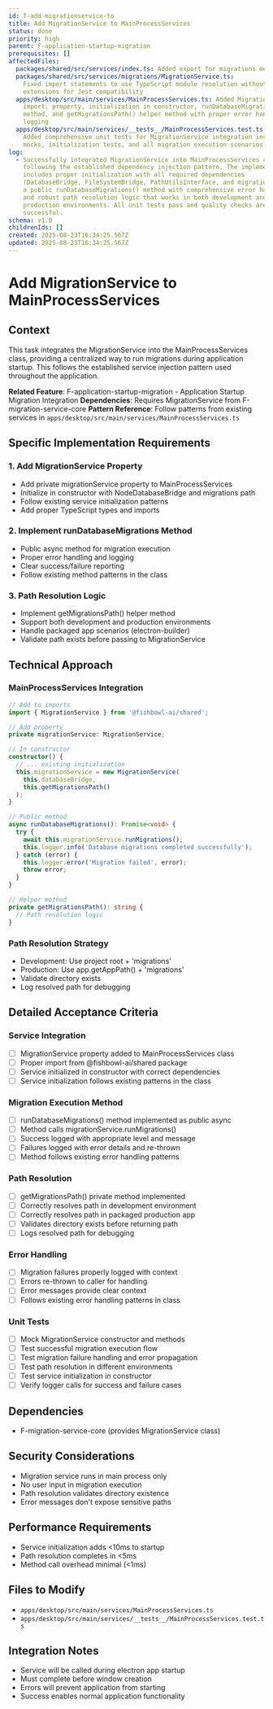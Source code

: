 ```yaml
---
id: T-add-migrationservice-to
title: Add MigrationService to MainProcessServices
status: done
priority: high
parent: F-application-startup-migration
prerequisites: []
affectedFiles:
  packages/shared/src/services/index.ts: Added export for migrations module to make MigrationService available
  packages/shared/src/services/migrations/MigrationService.ts:
    Fixed import statements to use TypeScript module resolution without .js
    extensions for Jest compatibility
  apps/desktop/src/main/services/MainProcessServices.ts: Added MigrationService
    import, property, initialization in constructor, runDatabaseMigrations()
    method, and getMigrationsPath() helper method with proper error handling and
    logging
  apps/desktop/src/main/services/__tests__/MainProcessServices.test.ts:
    Added comprehensive unit tests for MigrationService integration including
    mocks, initialization tests, and all migration execution scenarios
log:
  - Successfully integrated MigrationService into MainProcessServices class
    following the established dependency injection pattern. The implementation
    includes proper initialization with all required dependencies
    (DatabaseBridge, FileSystemBridge, PathUtilsInterface, and migrations path),
    a public runDatabaseMigrations() method with comprehensive error handling,
    and robust path resolution logic that works in both development and
    production environments. All unit tests pass and quality checks are
    successful.
schema: v1.0
childrenIds: []
created: 2025-08-23T16:34:25.567Z
updated: 2025-08-23T16:34:25.567Z
---
```


# Add MigrationService to MainProcessServices

## Context

This task integrates the MigrationService into the MainProcessServices class, providing a centralized way to run migrations during application startup. This follows the established service injection pattern used throughout the application.

**Related Feature**: F-application-startup-migration - Application Startup Migration Integration
**Dependencies**: Requires MigrationService from F-migration-service-core
**Pattern Reference**: Follow patterns from existing services in `apps/desktop/src/main/services/MainProcessServices.ts`

## Specific Implementation Requirements

### 1. Add MigrationService Property

- Add private migrationService property to MainProcessServices
- Initialize in constructor with NodeDatabaseBridge and migrations path
- Follow existing service initialization patterns
- Add proper TypeScript types and imports

### 2. Implement runDatabaseMigrations Method

- Public async method for migration execution
- Proper error handling and logging
- Clear success/failure reporting
- Follow existing method patterns in the class

### 3. Path Resolution Logic

- Implement getMigrationsPath() helper method
- Support both development and production environments
- Handle packaged app scenarios (electron-builder)
- Validate path exists before passing to MigrationService

## Technical Approach

### MainProcessServices Integration

```typescript
// Add to imports
import { MigrationService } from '@fishbowl-ai/shared';

// Add property
private migrationService: MigrationService;

// In constructor
constructor() {
  // ... existing initialization
  this.migrationService = new MigrationService(
    this.databaseBridge,
    this.getMigrationsPath()
  );
}

// Public method
async runDatabaseMigrations(): Promise<void> {
  try {
    await this.migrationService.runMigrations();
    this.logger.info('Database migrations completed successfully');
  } catch (error) {
    this.logger.error('Migration failed', error);
    throw error;
  }
}

// Helper method
private getMigrationsPath(): string {
  // Path resolution logic
}
```

### Path Resolution Strategy

- Development: Use project root + 'migrations'
- Production: Use app.getAppPath() + 'migrations'
- Validate directory exists
- Log resolved path for debugging

## Detailed Acceptance Criteria

### Service Integration

- [ ] MigrationService property added to MainProcessServices class
- [ ] Proper import from @fishbowl-ai/shared package
- [ ] Service initialized in constructor with correct dependencies
- [ ] Service initialization follows existing patterns in the class

### Migration Execution Method

- [ ] runDatabaseMigrations() method implemented as public async
- [ ] Method calls migrationService.runMigrations()
- [ ] Success logged with appropriate level and message
- [ ] Failures logged with error details and re-thrown
- [ ] Method follows existing error handling patterns

### Path Resolution

- [ ] getMigrationsPath() private method implemented
- [ ] Correctly resolves path in development environment
- [ ] Correctly resolves path in packaged production app
- [ ] Validates directory exists before returning path
- [ ] Logs resolved path for debugging

### Error Handling

- [ ] Migration failures properly logged with context
- [ ] Errors re-thrown to caller for handling
- [ ] Error messages provide clear context
- [ ] Follows existing error handling patterns in class

### Unit Tests

- [ ] Mock MigrationService constructor and methods
- [ ] Test successful migration execution flow
- [ ] Test migration failure handling and error propagation
- [ ] Test path resolution in different environments
- [ ] Test service initialization in constructor
- [ ] Verify logger calls for success and failure cases

## Dependencies

- F-migration-service-core (provides MigrationService class)

## Security Considerations

- Migration service runs in main process only
- No user input in migration execution
- Path resolution validates directory existence
- Error messages don't expose sensitive paths

## Performance Requirements

- Service initialization adds <10ms to startup
- Path resolution completes in <5ms
- Method call overhead minimal (<1ms)

## Files to Modify

- `apps/desktop/src/main/services/MainProcessServices.ts`
- `apps/desktop/src/main/services/__tests__/MainProcessServices.test.ts`

## Integration Notes

- Service will be called during electron app startup
- Must complete before window creation
- Errors will prevent application from starting
- Success enables normal application functionality
